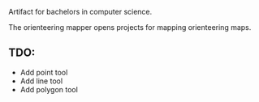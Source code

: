 Artifact for bachelors in computer science.

The orienteering mapper opens projects for mapping orienteering maps. 

## TDO:
* Add point tool
* Add line tool
* Add polygon tool
